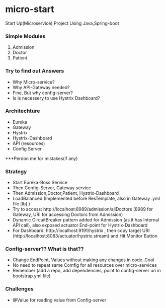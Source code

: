 # micro-start
Start Up(Microservice) Project Using Java,Spring-boot


### Simple Modules

1) Admission
2) Doctor
3) Patient

### Try to find out Answers
* Why Micro-service?
* Why API-Gateway needed?
* Fine, But why config-server?
* Is is necessery to use Hystrix Dashboard?

### Architechture

* Eureka
* Gateway
* Hystrix
* Hystrix-Dashboard
* API (resources)
* Config Server


***Perdon me for mistakes(if any)

### Strategy
* Start Eureka-Boss Service
* Then Config-Server, Gateway service
* Then Admission,Doctor,Patient, Hystrix-Dashboard
* LoadBalanced (Implemented before ResTemplate, also in Gateway .yml file [lb] )
* Try to access:  http://localhost:8989/admission/allDoctors (8989 for Gateway, URI for accessing Doctors from Admission)
* Dynamic CircuitBreaker pattern added for Admission (as it has Internal API call), also exposed actuator End-point for Hystrix-Dashboard
* For Dashboard: http://localhost:9191/hystrix , then copy target URI (http://localhost:8083/actuator/hystrix.stream) and Hit Monitor Button

### Config-server?? What is that??
* Change EndPoint, Values without making any changes in code..Cool
* No need to repeat same Comfig for all resources over micro-services
* Remember (add a repo, add dependencies, point to config-server uri in bootstrap.yml file)

### Challenges
* @Value for reading value from Config-server

